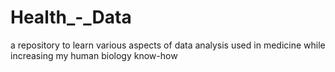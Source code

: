 # Health_-_Data
a repository to learn various aspects of data analysis used in medicine while increasing my human biology know-how
